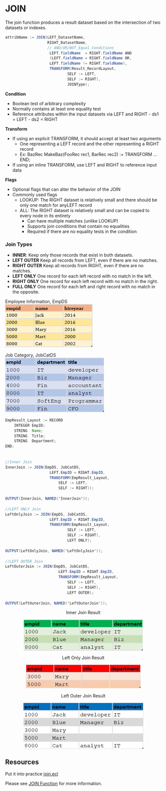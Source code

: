 # JOIN

The join function produces a result dataset based on the intersection of two datasets or indexes.

```java
attribName := JOIN(LEFT_DatasetName,
                   RIGHT_DatasetName,
				   // AND/OR/NOT_Equal Conditions
					LEFT.fieldName  = RIGHT.fieldName AND
					(LEFT.fieldName = RIGHT.fieldName OR,
					LEFT.fieldName != RIGHT.fieldName),
					TRANSFORM(Result_RecordLayout,
							SELF := LEFT,
							SELF := RIGHT),
					        JOINType);
```

**Condition**

- Boolean test of arbitrary complexity
- Normally contains at least one equality test
- Reference attributes within the input datasets via LEFT and RIGHT - ds1 = LEFT - ds2 = RIGHT

**Transform**

- If using an explicit TRANSFORM, it should accept at least two arguments
  - One representing a LEFT record and the other representing a RIGHT record
  - Ex: BazRec MakeBaz(FooRec rec1, BarRec rec2) := TRANSFORM … END;
- If using an inline TRANSFORM, use LEFT and RIGHT to reference input data

**Flags**

- Optional flags that can alter the behavior of the JOIN
- Commonly used flags
  - LOOKUP: The RIGHT dataset is relatively small and there should be only one match for anyLEFT record
  - ALL: The RIGHT dataset is relatively small and can be copied to every node in its entirety
    - Can have multiple matches (unlike LOOKUP)
    - Supports join conditions that contain no equalities
    - Required if there are no equality tests in the condition

### Join Types

- **INNER**: Keep only those records that exist in both datasets.
- **LEFT OUTER** Keep all records from LEFT, even if there are no matches.
- **RIGHT OUTER** Keep all records from RIGHT, even if there are no matches.
- **LEFT ONLY** One record for each left record with no match in the left.
- **RIGHT ONLY** One record for each left record with no match in the right.
- **FULL ONLY** One record for each left and right record with no match in the opposite.

Employee Information, EmpDS\
![Employee Dataset](./Images/EmpID_DS.JPG)

Job Category, JobCatDS\
![Job Category Dataset](./Images/EmpCat_DS.JPG)

```java
EmpResult_Layout := RECORD
    INTEGER EmpID;
	STRING  Name;
	STRING  Title;
	STRING  Department;
END;


//Inner Join
InnerJoin := JOIN(EmpDS, JobCatDS,
					LEFT.EmpID = RIGHT.EmpID,
					TRANSFORM(EmpResult_Layout,
						SELF := LEFT,
						SELF := RIGHT));

OUTPUT(InnerJoin, NAMED('InnerJoin'));

//LEFT ONLY Join
LeftOnlyJoin := JOIN(EmpDS, JobCatDS,
					LEFT.EmpID = RIGHT.EmpID,
					TRANSFORM(EmpResult_Layout,
							SELF := LEFT,
							SELF := RIGHT),
							LEFT ONLY);

OUTPUT(LeftOnlyJoin, NAMED('LeftOnlyJoin'));

//LEFT OUTER Join
LeftOuterJoin := JOIN(EmpDS, JobCatDS,
						LEFT.EmpID = RIGHT.EmpID,
						TRANSFORM(EmpResult_Layout,
							SELF := LEFT,
							SELF := RIGHT),
							LEFT OUTER);

OUTPUT(LeftOuterJoin, NAMED('LeftOuterJoin'));

```

<p align="center"> Inner Join Result</p>
<p align="center"> <img align="center" src="./Images/EmpInnerJoin.JPG">

<p align="center"> Left Only Join Result</p>
<p align="center"> <img align="center" src="./Images/EmpLeftOnly.JPG">

<p align="center"> Left Outer Join Result</p>
<p align="center"> <img align="center" src="./Images/EMp_LeftOuter.JPG">

## Resources

Put it into practice [join.ecl](https://ide.hpccsystems.com/workspaces/share/291d17d9-e5cb-4fac-83c2-ac5997c28a31)

Please see [JOIN Function](https://hpccsystems.com/training/documentation/ecl-language-reference/html/JOIN.html) for more information.
